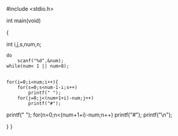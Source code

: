 #include <stdio.h>


int main(void)


{

int i,j,s,num,n;

    do
    	scanf("%d",&num);
    while(num< 1 || num>8);


    for(i=0;i<num;i++){
		for(s=0;s<num-1-i;s++)
			printf(" ");
		for(j=0;j<(num+1+i)-num;j++)
			printf("#");

printf("  ");
		for(n=0;n<(num+1+i)-num;n++)
			printf("#");
		printf("\n");

}
}
